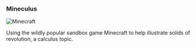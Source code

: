 ### Mineculus

![Minecraft][vase]

[vase]: http://assets.quells.net/DP/proj/mineculus_sq.jpg

Using the wildly popular sandbox game Minecraft to help illustrate solids of revolution, a calculus topic.